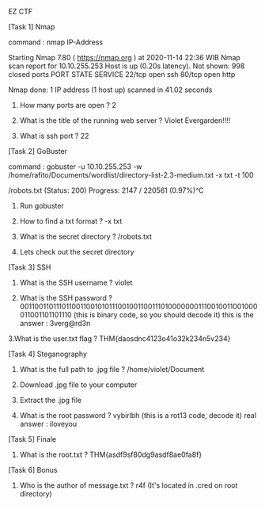 EZ CTF


[Task 1] Nmap

command : nmap IP-Address

Starting Nmap 7.80 ( https://nmap.org ) at 2020-11-14 22:36 WIB
Nmap scan report for 10.10.255.253
Host is up (0.20s latency).
Not shown: 998 closed ports
PORT   STATE SERVICE
22/tcp open  ssh
80/tcp open  http

Nmap done: 1 IP address (1 host up) scanned in 41.02 seconds


1. How many ports are open ?
	2

2. What is the title of the running web server ?
	Violet Evergarden!!!!

3. What is ssh port ?
	22


[Task 2] GoBuster

command : gobuster -u 10.10.255.253 -w /home/rafito/Documents/wordlist/directory-list-2.3-medium.txt -x txt -t 100

/robots.txt (Status: 200)
Progress: 2147 / 220561 (0.97%)^C


1. Run gobuster

2. How to find a txt format ?
	-x txt

3. What is the secret directory ?
	/robots.txt

4. Lets check out the secret directory


[Task 3] SSH

1. What is the SSH username ?
	violet

2. What is the SSH password ?
	00110011011101100110010101110010011001110100000001110010011001000011001101101110 
	(this is binary code, so you should decode it)
	this is the answer : 3verg@rd3n

3.What is the user.txt flag ?
	THM{daosdnc4123o41o32k234n5v234}
	

[Task 4] Steganography

1. What is the full path to .jpg file ?
	/home/violet/Document

2. Download .jpg file to your computer

3. Extract the .jpg file

4. What is the root password ? 
	vybirlbh
	(this is a rot13 code, decode it)
	real answer : iloveyou


[Task 5] Finale

1. What is the root.txt ?
	THM{asdf9sf80dg9asdf8ae0fa8f}


[Task 6] Bonus

1. Who is the author of message.txt ?
	r4f
	(It's located in .cred on root directory)
